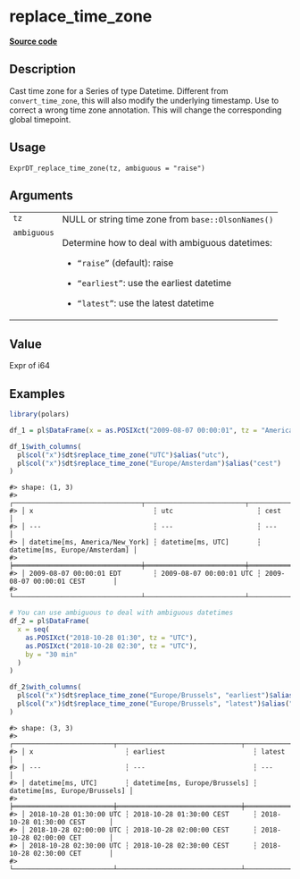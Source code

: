 

# replace_time_zone

[**Source code**](https://github.com/pola-rs/r-polars/tree/main/R/expr__datetime.R#L744)

## Description

Cast time zone for a Series of type Datetime. Different from
<code>convert_time_zone</code>, this will also modify the underlying
timestamp. Use to correct a wrong time zone annotation. This will change
the corresponding global timepoint.

## Usage

<pre><code class='language-R'>ExprDT_replace_time_zone(tz, ambiguous = "raise")
</code></pre>

## Arguments

<table>
<tr>
<td style="white-space: nowrap; font-family: monospace; vertical-align: top">
<code id="ExprDT_replace_time_zone_:_tz">tz</code>
</td>
<td>
NULL or string time zone from <code>base::OlsonNames()</code>
</td>
</tr>
<tr>
<td style="white-space: nowrap; font-family: monospace; vertical-align: top">
<code id="ExprDT_replace_time_zone_:_ambiguous">ambiguous</code>
</td>
<td>

Determine how to deal with ambiguous datetimes:

<ul>
<li>

<code>“raise”</code> (default): raise

</li>
<li>

<code>“earliest”</code>: use the earliest datetime

</li>
<li>

<code>“latest”</code>: use the latest datetime

</li>
</ul>
</td>
</tr>
</table>

## Value

Expr of i64

## Examples

``` r
library(polars)

df_1 = pl$DataFrame(x = as.POSIXct("2009-08-07 00:00:01", tz = "America/New_York"))

df_1$with_columns(
  pl$col("x")$dt$replace_time_zone("UTC")$alias("utc"),
  pl$col("x")$dt$replace_time_zone("Europe/Amsterdam")$alias("cest")
)
```

    #> shape: (1, 3)
    #> ┌────────────────────────────────┬─────────────────────────┬────────────────────────────────┐
    #> │ x                              ┆ utc                     ┆ cest                           │
    #> │ ---                            ┆ ---                     ┆ ---                            │
    #> │ datetime[ms, America/New_York] ┆ datetime[ms, UTC]       ┆ datetime[ms, Europe/Amsterdam] │
    #> ╞════════════════════════════════╪═════════════════════════╪════════════════════════════════╡
    #> │ 2009-08-07 00:00:01 EDT        ┆ 2009-08-07 00:00:01 UTC ┆ 2009-08-07 00:00:01 CEST       │
    #> └────────────────────────────────┴─────────────────────────┴────────────────────────────────┘

``` r
# You can use ambiguous to deal with ambiguous datetimes
df_2 = pl$DataFrame(
  x = seq(
    as.POSIXct("2018-10-28 01:30", tz = "UTC"),
    as.POSIXct("2018-10-28 02:30", tz = "UTC"),
    by = "30 min"
  )
)

df_2$with_columns(
  pl$col("x")$dt$replace_time_zone("Europe/Brussels", "earliest")$alias("earliest"),
  pl$col("x")$dt$replace_time_zone("Europe/Brussels", "latest")$alias("latest")
)
```

    #> shape: (3, 3)
    #> ┌─────────────────────────┬───────────────────────────────┬───────────────────────────────┐
    #> │ x                       ┆ earliest                      ┆ latest                        │
    #> │ ---                     ┆ ---                           ┆ ---                           │
    #> │ datetime[ms, UTC]       ┆ datetime[ms, Europe/Brussels] ┆ datetime[ms, Europe/Brussels] │
    #> ╞═════════════════════════╪═══════════════════════════════╪═══════════════════════════════╡
    #> │ 2018-10-28 01:30:00 UTC ┆ 2018-10-28 01:30:00 CEST      ┆ 2018-10-28 01:30:00 CEST      │
    #> │ 2018-10-28 02:00:00 UTC ┆ 2018-10-28 02:00:00 CEST      ┆ 2018-10-28 02:00:00 CET       │
    #> │ 2018-10-28 02:30:00 UTC ┆ 2018-10-28 02:30:00 CEST      ┆ 2018-10-28 02:30:00 CET       │
    #> └─────────────────────────┴───────────────────────────────┴───────────────────────────────┘
